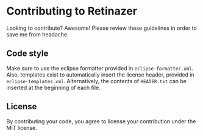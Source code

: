 # Contributing to Retinazer
Looking to contribute? Awesome! Please review these guidelines in order to save me from headache.

## Code style
Make sure to use the eclipse formatter provided in `eclipse-formatter.xml`. Also, templates exist to automatically insert the license header, provided in `eclipse-templates.xml`. Alternatively, the contents of `HEADER.txt` can be inserted at the beginning of each file.

## License
By contributing your code, you agree to license your contribution under the MIT license.
